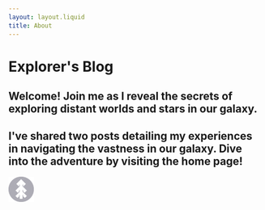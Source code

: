 ```yaml
---
layout: layout.liquid
title: About
---
```


# Explorer's Blog
## Welcome! Join me as I reveal the secrets of exploring distant worlds and stars in our galaxy.
## I've shared two posts detailing my experiences in navigating the vastness in our galaxy. Dive into the adventure by visiting the home page!

<img class="about" alt="pine" src="/images/pine.png" width="50" />
